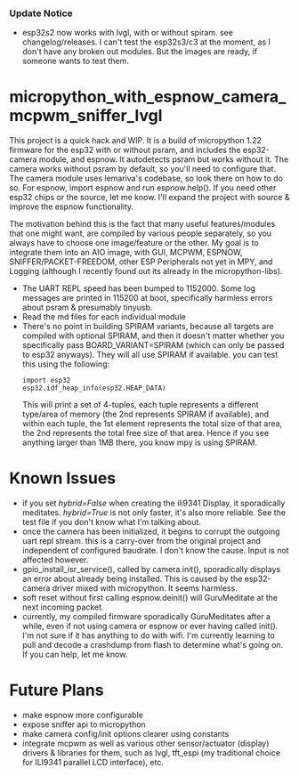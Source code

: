 ### Update Notice
* esp32s2 now works with lvgl, with or without spiram. see changelog/releases. I can't test the esp32s3/c3 at the moment, as I don't have any broken out modules. But the images are ready, if someone wants to test them.

# micropython_with_espnow_camera_mcpwm_sniffer_lvgl

This project is a quick hack and WIP. It is a build of micropython 1.22 firmware for the esp32 with or without psram, and includes the esp32-camera module, and espnow. It autodetects psram but works without it. The camera works without psram by default, so you'll need to configure that. The camera module uses lemariva's codebase, so look there on how to do so. For espnow, import espnow and run espnow.help(). If you need other esp32 chips or the source, let me know. I'll expand the project with source & improve the espnow functionality.

The motivation behind this is the fact that many useful features/modules that one might want, are compiled by various people separately, so you always have to choose one image/feature or the other. My goal is to integrate them into an AIO image, with GUI, MCPWM, ESPNOW, SNIFFER/PACKET-FREEDOM, other ESP Peripherals not yet in MPY, and Logging (although I recently found out its already in the micropython-libs).

* The UART REPL speed has been bumped to 1152000. Some log messages are printed in 115200 at boot, specifically harmless errors about psram & presumably tinyusb.
* Read the md files for each individual module
* There's no point in building SPIRAM variants, because all targets are compiled with optional SPIRAM, and then it doesn't matter whether you specifically pass BOARD_VARIANT=SPIRAM (which can only be passed to esp32 anyways). They will all use SPIRAM if available. you can test this using the following:
  ```
  import esp32
  esp32.idf_heap_info(esp32.HEAP_DATA)
  ```
  This will print a set of 4-tuples, each tuple represents a different type/area of memory (the 2nd represents SPIRAM if available), and within each tuple, the 1st element represents the total size of that area, the 2nd represents the total free size of that area. Hence if you see anything larger than 1MB there, you know mpy is using SPIRAM.

# Known Issues
* if you set *hybrid=False* when creating the ili9341 Display, it sporadically meditates. *hybrid=True* is not only faster, it's also more reliable. See the test file if you don't know what I'm talking about.
* once the camera has been initialized, it begins to corrupt the outgoing uart repl stream. this is a carry-over from the original project and independent of configured baudrate. I don't know the cause. Input is not affected however.
* gpio_install_isr_service(), called by camera.init(), sporadically displays an error about already being installed. This is caused by the esp32-camera driver mixed with micropython. It seems harmless.
* soft reset without first calling espnow.deinit() will GuruMeditate at the next incoming packet.
* currently, my compiled firmware sporadically GuruMeditates after a while, even if not using camera or espnow or ever having called init(). I'm not sure if it has anything to do with wifi. I'm currently learning to pull and decode a crashdump from flash to determine what's going on. If you can help, let me know.

# Future Plans
- make espnow more configurable
- expose sniffer api to micropython
- make camera config/init options clearer using constants
- integrate mcpwm as well as various other sensor/actuator (display) drivers & libraries for them, such as lvgl, tft_espi (my traditional choice for ILI9341 parallel LCD interface), etc.
